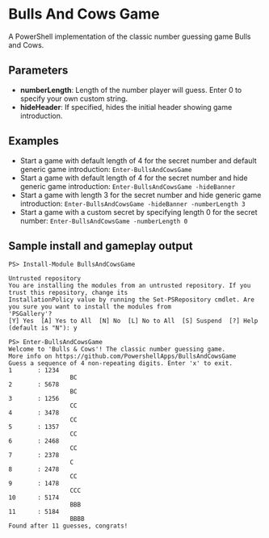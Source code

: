 # Bulls And Cows Game
A PowerShell implementation of the classic number guessing game Bulls and Cows.

## Parameters
- **numberLength**: Length of the number player will guess. Enter 0 to specify your own custom string.
- **hideHeader**: If specified, hides the initial header showing game introduction.

## Examples
- Start a game with default length of 4 for the secret number and default generic game introduction:
   ``Enter-BullsAndCowsGame``
- Start a game with default length of 4 for the secret number and hide generic game introduction:
   ``Enter-BullsAndCowsGame -hideBanner``
- Start a game with length 3 for the secret number and hide generic game introduction:
   ``Enter-BullsAndCowsGame -hideBanner -numberLength 3``
- Start a game with a custom secret by specifying length 0 for the secret number:
   ``Enter-BullsAndCowsGame -numberLength 0``

## Sample install and gameplay output
```
PS> Install-Module BullsAndCowsGame

Untrusted repository
You are installing the modules from an untrusted repository. If you trust this repository, change its
InstallationPolicy value by running the Set-PSRepository cmdlet. Are you sure you want to install the modules from
'PSGallery'?
[Y] Yes  [A] Yes to All  [N] No  [L] No to All  [S] Suspend  [?] Help (default is "N"): y

PS> Enter-BullsAndCowsGame
Welcome to 'Bulls & Cows'! The classic number guessing game.
More info on https://github.com/PowershellApps/BullsAndCowsGame
Guess a sequence of 4 non-repeating digits. Enter 'x' to exit.
1       : 1234
                 BC
2       : 5678
                 BC
3       : 1256
                 CC
4       : 3478
                 CC
5       : 1357
                 CC
6       : 2468
                 CC
7       : 2378
                 C
8       : 2478
                 CC
9       : 1478
                 CCC
10      : 5174
                 BBB
11      : 5184
                 BBBB
Found after 11 guesses, congrats!
```

